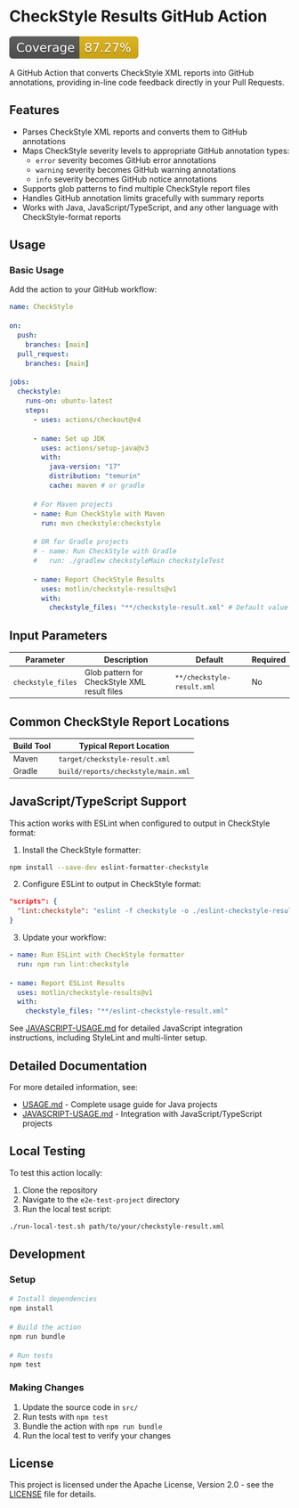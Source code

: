 # CheckStyle Results GitHub Action

[![Coverage](./badges/coverage.svg)](./badges/coverage.svg)

A GitHub Action that converts CheckStyle XML reports into GitHub annotations, providing in-line code feedback directly in your Pull Requests.

## Features

- Parses CheckStyle XML reports and converts them to GitHub annotations
- Maps CheckStyle severity levels to appropriate GitHub annotation types:
  - `error` severity becomes GitHub error annotations
  - `warning` severity becomes GitHub warning annotations
  - `info` severity becomes GitHub notice annotations
- Supports glob patterns to find multiple CheckStyle report files
- Handles GitHub annotation limits gracefully with summary reports
- Works with Java, JavaScript/TypeScript, and any other language with CheckStyle-format reports

## Usage

### Basic Usage

Add the action to your GitHub workflow:

```yaml
name: CheckStyle

on:
  push:
    branches: [main]
  pull_request:
    branches: [main]

jobs:
  checkstyle:
    runs-on: ubuntu-latest
    steps:
      - uses: actions/checkout@v4

      - name: Set up JDK
        uses: actions/setup-java@v3
        with:
          java-version: "17"
          distribution: "temurin"
          cache: maven # or gradle

      # For Maven projects
      - name: Run CheckStyle with Maven
        run: mvn checkstyle:checkstyle

      # OR for Gradle projects
      # - name: Run CheckStyle with Gradle
      #   run: ./gradlew checkstyleMain checkstyleTest

      - name: Report CheckStyle Results
        uses: motlin/checkstyle-results@v1
        with:
          checkstyle_files: "**/checkstyle-result.xml" # Default value
```

## Input Parameters

| Parameter          | Description                                  | Default                    | Required |
| ------------------ | -------------------------------------------- | -------------------------- | -------- |
| `checkstyle_files` | Glob pattern for CheckStyle XML result files | `**/checkstyle-result.xml` | No       |

## Common CheckStyle Report Locations

| Build Tool | Typical Report Location             |
| ---------- | ----------------------------------- |
| Maven      | `target/checkstyle-result.xml`      |
| Gradle     | `build/reports/checkstyle/main.xml` |

## JavaScript/TypeScript Support

This action works with ESLint when configured to output in CheckStyle format:

1. Install the CheckStyle formatter:

```bash
npm install --save-dev eslint-formatter-checkstyle
```

2. Configure ESLint to output in CheckStyle format:

```json
"scripts": {
  "lint:checkstyle": "eslint -f checkstyle -o ./eslint-checkstyle-result.xml ."
}
```

3. Update your workflow:

```yaml
- name: Run ESLint with CheckStyle formatter
  run: npm run lint:checkstyle

- name: Report ESLint Results
  uses: motlin/checkstyle-results@v1
  with:
    checkstyle_files: "**/eslint-checkstyle-result.xml"
```

See [JAVASCRIPT-USAGE.md](JAVASCRIPT-USAGE.md) for detailed JavaScript integration instructions, including StyleLint and multi-linter setup.

## Detailed Documentation

For more detailed information, see:

- [USAGE.md](USAGE.md) - Complete usage guide for Java projects
- [JAVASCRIPT-USAGE.md](JAVASCRIPT-USAGE.md) - Integration with JavaScript/TypeScript projects

## Local Testing

To test this action locally:

1. Clone the repository
2. Navigate to the `e2e-test-project` directory
3. Run the local test script:

```bash
./run-local-test.sh path/to/your/checkstyle-result.xml
```

## Development

### Setup

```bash
# Install dependencies
npm install

# Build the action
npm run bundle

# Run tests
npm test
```

### Making Changes

1. Update the source code in `src/`
2. Run tests with `npm test`
3. Bundle the action with `npm run bundle`
4. Run the local test to verify your changes

## License

This project is licensed under the Apache License, Version 2.0 - see the [LICENSE](LICENSE) file for details.
